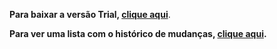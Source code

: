 **Para baixar a versão Trial, [clique aqui](https://tecnospeed-trial.s3.sa-east-1.amazonaws.com/setup_reinf_tecnoaccount_5.1.20.212.exe "Baixar o Componente Reinf Trial")**.

**Para ver uma lista com o histórico de mudanças, [clique aqui](https://github.com/tecnospeed/Componente_REINF/blob/master/CHANGELOG.md "Changelog").**


